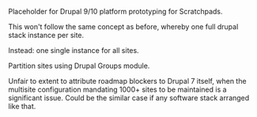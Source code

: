 Placeholder for Drupal 9/10 platform prototyping for Scratchpads.

This won't follow the same concept as before, whereby one full drupal stack instance per site.

Instead: one single instance for all sites.

Partition sites using Drupal Groups module.

Unfair to extent to attribute roadmap blockers to Drupal 7 itself, when the multisite configuration mandating 1000+ sites to be maintained is a significant issue. Could be the similar case if any software stack arranged like that.
